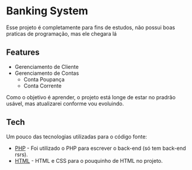 # Banking System

Esse projeto é completamente para fins de estudos, não possui boas praticas de programação, mas ele chegara lá

## Features

- Gerenciamento de Cliente
- Gerenciamento de Contas
    - Conta Poupança
    - Conta Corrente

Como o objetivo é aprender, o projeto está longe de estar no pradrão usável, mas atualizarei conforme vou evoluindo.


## Tech

Um pouco das tecnologias utilizadas para o código fonte:

- [PHP](https://php.net/) - Foi utilizado o PHP para escrever o back-end (só tem back-end rsrs).
- [HTML](https://www.w3schools.com/html/) - HTML e CSS para o pouquinho de HTML no projeto.